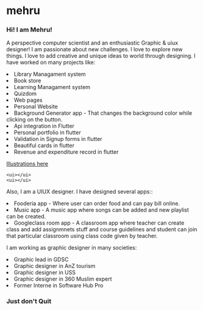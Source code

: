 # mehru

<h3> Hi! I am Mehru! </h3>

<ui></ui>
<p> A perspective computer scientist and an enthusiastic Graphic & uiux designer! I am passionate about new challenges. I love to explore new things. l love to add creative and unique ideas to world through designing. I have worked on many projects like: 
  <ui></ui>
  <li> Library Managament system </li>
<li> Book store </li>
  <li> Learning Managament system </li>
  <li> Quizdom</li>
  <li> Web pages</li>
  <li> Personal Website </li>
  <li> Background Generator app - That changes the background color while clicking on the button.</li>
  <li> Api integration in Flutter</li>
  <li> Personal portfolio in flutter </li>
  <li> Validation in Signup forms in flutter </li>
  <li> Beautiful cards in flutter </li>
  <li> Revenue and expenditure record in flutter </li>
  <ui></ui>
  <ui></ui>
  <ui></ui>
  
  <a href="Illustration.html">Illustrations here </a>
  
    <ui></ui>
    <ui></ui>
</p>
<p> Also, I am a UIUX designer. I have designed several apps::
   <ui></ui>
 <li> Fooderia app  - Where user can order food and can pay bill online. </li>
  <li> Music app - A music app where songs can be added and new playlist can be created. </li>
  <li> Googleclass room app - A classroom app where teacher can create class and add assignmnets stuff and course guidelines and student can join that particular classroom using class code given by teacher. </li>
    </p>
<ui></ui>
<ui></ui>


<p> I am working as graphic designer in many societies:
   <ui></ui>
  <li> Graphic lead in GDSC </li>
  <li> Graphic designer in AnZ tourism </li>
  <li> Graphic designer in USS </li>
  <li> Graphic designer in 360 Muslim expert </li>
  <li> Former Interne in Software Hub Pro </li>
  </p>
  <ui></ui>
<ui></ui>

<h3> Just don't Quit </h3>
